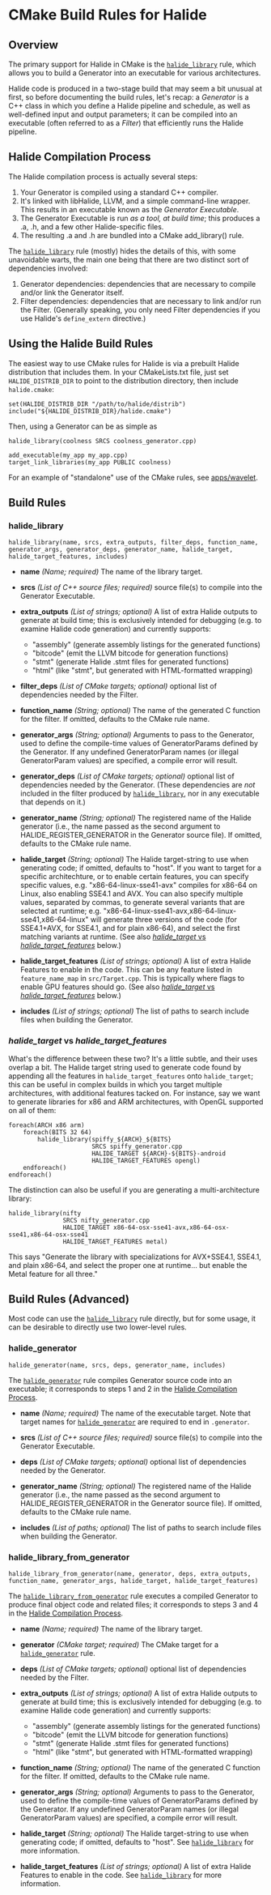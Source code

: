 # CMake Build Rules for Halide

## Overview

The primary support for Halide in CMake is the
[`halide_library`](#halide_library) rule, which allows you to build a Generator
into an executable for various architectures.

Halide code is produced in a two-stage build that may seem a bit unusual at
first, so before documenting the build rules, let's recap: a *Generator* is a
C++ class in which you define a Halide pipeline and schedule, as well as
well-defined input and output parameters; it can be compiled into an executable
(often referred to as a *Filter*) that efficiently runs the Halide pipeline.

## Halide Compilation Process

The Halide compilation process is actually several steps:

1.  Your Generator is compiled using a standard C++ compiler.
2.  It's linked with libHalide, LLVM, and a simple command-line wrapper. This
    results in an executable known as the *Generator Executable*.
3.  The Generator Executable is run *as a tool, at build time*; this produces a
    .a, .h, and a few other Halide-specific files.
4.  The resulting .a and .h are bundled into a CMake add_library() rule.

The [`halide_library`](#halide_library) rule (mostly) hides the details of this,
with some unavoidable warts, the main one being that there are two distinct sort
of dependencies involved:

1.  Generator dependencies: dependencies that are necessary to compile and/or
    link the Generator itself.
2.  Filter dependencies: dependencies that are necessary to link and/or run the
    Filter. (Generally speaking, you only need Filter dependencies if you use
    Halide's `define_extern` directive.)

## Using the Halide Build Rules

The easiest way to use CMake rules for Halide is via a prebuilt Halide
distribution that includes them. In your CMakeLists.txt file, just set
`HALIDE_DISTRIB_DIR` to point to the distribution directory, then include
`halide.cmake`:

    set(HALIDE_DISTRIB_DIR "/path/to/halide/distrib")
    include("${HALIDE_DISTRIB_DIR}/halide.cmake")

Then, using a Generator can be as simple as

    halide_library(coolness SRCS coolness_generator.cpp)

    add_executable(my_app my_app.cpp)
    target_link_libraries(my_app PUBLIC coolness)

For an example of "standalone" use of the CMake rules, see [apps/wavelet](apps/wavelet).

## Build Rules

### halide_library

```
halide_library(name, srcs, extra_outputs, filter_deps, function_name,
generator_args, generator_deps, generator_name, halide_target,
halide_target_features, includes)
```

*   **name** *(Name; required)* The name of the library target.

*   **srcs** *(List of C++ source files; required)* source file(s) to compile
    into the Generator Executable.

*   **extra_outputs** *(List of strings; optional)* A list of extra Halide
    outputs to generate at build time; this is exclusively intended for
    debugging (e.g. to examine Halide code generation) and currently supports:

    *   "assembly" (generate assembly listings for the generated functions)
    *   "bitcode" (emit the LLVM bitcode for generation functions)
    *   "stmt" (generate Halide .stmt files for generated functions)
    *   "html" (like "stmt", but generated with HTML-formatted wrapping)

*   **filter_deps** *(List of CMake targets; optional)* optional list of
    dependencies needed by the Filter.

*   **function_name** *(String; optional)* The name of the generated C function
    for the filter. If omitted, defaults to the CMake rule name.

*   **generator_args** *(String; optional)* Arguments to pass to the Generator,
    used to define the compile-time values of GeneratorParams defined by the
    Generator. If any undefined GeneratorParam names (or illegal GeneratorParam
    values) are specified, a compile error will result.

*   **generator_deps** *(List of CMake targets; optional)* optional list of
    dependencies needed by the Generator. (These dependencies are *not* included
    in the filter produced by [`halide_library`](#halide_library), nor in any
    executable that depends on it.)

*   **generator_name** *(String; optional)* The registered name of the Halide
    generator (i.e., the name passed as the second argument to
    HALIDE_REGISTER_GENERATOR in the Generator source file). If omitted,
    defaults to the CMake rule name.

*   **halide_target** *(String; optional)* The Halide target-string to use when
    generating code; if omitted, defaults to "host". If you want to target for a
    specific architechture, or to enable certain features, you can specify
    specific values, e.g. "x86-64-linux-sse41-avx" compiles for x86-64 on Linux,
    also enabling SSE4.1 and AVX. You can also specify multiple values,
    separated by commas, to generate several variants that are selected at
    runtime; e.g. "x86-64-linux-sse41-avx,x86-64-linux-sse41,x86-64-linux" will
    generate three versions of the code (for SSE4.1+AVX, for SSE4.1, and for
    plain x86-64), and select the first matching variants at runtime. (See also
    [*halide_target* vs
    *halide_target_features*](#halide_target-vs-halide_target_features) below.)

*   **halide_target_features** *(List of strings; optional)* A list of extra
    Halide Features to enable in the code. This can be any feature listed in
    `feature_name_map` in `src/Target.cpp`. This is typically where flags to
    enable GPU features should go. (See also [*halide_target* vs
    *halide_target_features*](#halide_target-vs-halide_target_features) below.)

*   **includes** *(List of strings; optional)* The list of paths to search
    include files when building the Generator.

### *halide_target* vs *halide_target_features*

What's the difference between these two? It's a little subtle, and their uses
overlap a bit. The Halide target string used to generate code found by appending
all the features in `halide_target_features` onto `halide_target`; this can be
useful in complex builds in which you target multiple architectures, with
additional features tacked on. For instance, say we want to generate libraries
for x86 and ARM architectures, with OpenGL supported on all of them:

    foreach(ARCH x86 arm)
        foreach(BITS 32 64)
            halide_library(spiffy_${ARCH}_${BITS}
                           SRCS spiffy_generator.cpp
                           HALIDE_TARGET ${ARCH}-${BITS}-android
                           HALIDE_TARGET_FEATURES opengl)
        endforeach()
    endforeach()

The distinction can also be useful if you are generating a multi-architecture
library:

    halide_library(nifty
                   SRCS nifty_generator.cpp
                   HALIDE_TARGET x86-64-osx-sse41-avx,x86-64-osx-sse41,x86-64-osx-sse41
                   HALIDE_TARGET_FEATURES metal)

This says "Generate the library with specializations for AVX+SSE4.1, SSE4.1, and
plain x86-64, and select the proper one at runtime... but enable the Metal
feature for all three."

## Build Rules (Advanced)

Most code can use the [`halide_library`](#halide_library) rule directly, but for
some usage, it can be desirable to directly use two lower-level rules.

### halide_generator

```
halide_generator(name, srcs, deps, generator_name, includes)
```

The [`halide_generator`](#halide_generator) rule compiles Generator source code
into an executable; it corresponds to steps 1 and 2 in the [Halide Compilation
Process](#halide-compilation-process).

*   **name** *(Name; required)* The name of the executable target. Note that
    target names for [`halide_generator`](#halide_generator) are required to end
    in `.generator`.

*   **srcs** *(List of C++ source files; required)* source file(s) to compile
    into the Generator Executable.

*   **deps** *(List of CMake targets; optional)* optional list of dependencies
    needed by the Generator.

*   **generator_name** *(String; optional)* The registered name of the Halide
    generator (i.e., the name passed as the second argument to
    HALIDE_REGISTER_GENERATOR in the Generator source file). If omitted,
    defaults to the CMake rule name.

*   **includes** *(List of paths; optional)* The list of paths to search include
    files when building the Generator.

### halide_library_from_generator

```
halide_library_from_generator(name, generator, deps, extra_outputs,
function_name, generator_args, halide_target, halide_target_features)
```

The [`halide_library_from_generator`](#halide_library_from_generator) rule
executes a compiled Generator to produce final object code and related files; it
corresponds to steps 3 and 4 in the [Halide Compilation
Process](#halide-compilation-process).

*   **name** *(Name; required)* The name of the library target.

*   **generator** *(CMake target; required)* The CMake target for a
    [`halide_generator`](#halide_generator) rule.

*   **deps** *(List of CMake targets; optional)* optional list of dependencies
    needed by the Filter.

*   **extra_outputs** *(List of strings; optional)* A list of extra Halide
    outputs to generate at build time; this is exclusively intended for
    debugging (e.g. to examine Halide code generation) and currently supports:

    *   "assembly" (generate assembly listings for the generated functions)
    *   "bitcode" (emit the LLVM bitcode for generation functions)
    *   "stmt" (generate Halide .stmt files for generated functions)
    *   "html" (like "stmt", but generated with HTML-formatted wrapping)

*   **function_name** *(String; optional)* The name of the generated C function
    for the filter. If omitted, defaults to the CMake rule name.

*   **generator_args** *(String; optional)* Arguments to pass to the Generator,
    used to define the compile-time values of GeneratorParams defined by the
    Generator. If any undefined GeneratorParam names (or illegal GeneratorParam
    values) are specified, a compile error will result.

*   **halide_target** *(String; optional)* The Halide target-string to use when
    generating code; if omitted, defaults to "host". See
    [`halide_library`](#halide_library) for more information.

*   **halide_target_features** *(List of strings; optional)* A list of extra
    Halide Features to enable in the code. See
    [`halide_library`](#halide_library) for more information.

